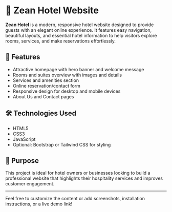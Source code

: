 # 🏨 Zean Hotel Website

**Zean Hotel** is a modern, responsive hotel website designed to provide guests with an elegant online experience. It features easy navigation, beautiful layouts, and essential hotel information to help visitors explore rooms, services, and make reservations effortlessly.

## 🌟 Features

- Attractive homepage with hero banner and welcome message  
- Rooms and suites overview with images and details  
- Services and amenities section  
- Online reservation/contact form  
- Responsive design for desktop and mobile devices  
- About Us and Contact pages  

## 🛠️ Technologies Used

- HTML5  
- CSS3  
- JavaScript  
- Optional: Bootstrap or Tailwind CSS for styling  

## 🎯 Purpose

This project is ideal for hotel owners or businesses looking to build a professional website that highlights their hospitality services and improves customer engagement.

---

Feel free to customize the content or add screenshots, installation instructions, or a live demo link!


